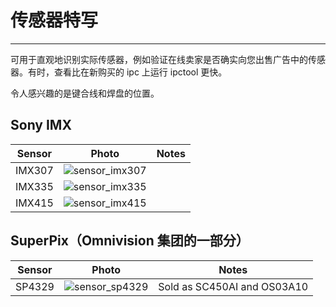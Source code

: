 # 传感器特写 
-----------------

可用于直观地识别实际传感器，例如验证在线卖家是否确实向您出售广告中的传感器。有时，查看比在新购买的 ipc 上运行 ipctool 更快。

令人感兴趣的是键合线和焊盘的位置。

## Sony IMX

| Sensor  | Photo                                         | Notes                                 |
|---------|-----------------------------------------------|---------------------------------------|
| IMX307  | ![sensor_imx307](/images/sensors/IMX307.jpg)  |                                       |
| IMX335  | ![sensor_imx335](/images/sensors/IMX335.jpg)  |                                       |
| IMX415  | ![sensor_imx415](/images/sensors/IMX415.jpg)  |                                       |

## SuperPix（Omnivision 集团的一部分）

| Sensor  | Photo                                         | Notes                                 |
|---------|-----------------------------------------------|---------------------------------------|
| SP4329  | ![sensor_sp4329](/images/sensors/SP4329.jpg)  | Sold as SC450AI and OS03A10           |

